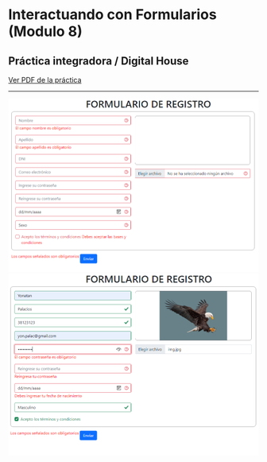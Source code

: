 # Interactuando con Formularios (Modulo 8)
## Práctica integradora / Digital House

<a href="https://github.com/YonPalac1/Formularios_JS/blob/master/M08C03%20-%20Ejercitaci%C3%B3n%20-%20Interactuando%20con%20formularios.pdf">Ver PDF de la práctica</a>
<hr/>
<img src="https://github.com/YonPalac1/Formularios_JS/blob/master/img.png">

<img src="https://github.com/YonPalac1/Formularios_JS/blob/master/img2.png">
